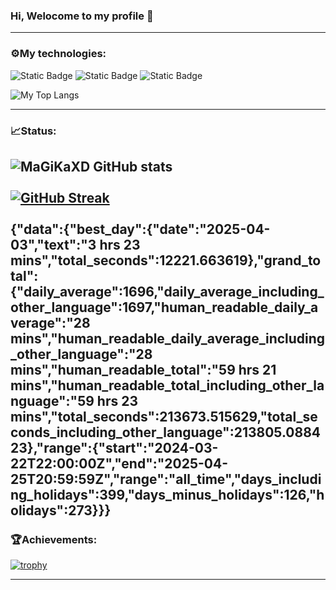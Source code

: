 ### Hi, Welocome to my profile 👋 

---
### ⚙My technologies:

![Static Badge](https://img.shields.io/badge/HTML5-%23E34F26?logo=html5&color=black) ![Static Badge](https://img.shields.io/badge/CSS-%231572B6?logo=CSS3&color=blue) ![Static Badge](https://img.shields.io/badge/GO-%23E34F26?logo=GO&color=white)
<br/>

![My Top Langs](https://github-readme-stats.vercel.app/api/top-langs/?username=MaGiKaXD)


---
### 📈Status:

![MaGiKaXD GitHub stats](https://github-readme-stats.vercel.app/api?username=MaGiKaXD&show_icons=true&theme=transparent)
<br/>
<br/>
[![GitHub Streak](http://github-readme-streak-stats.herokuapp.com?user=MaGiKaXD&theme=dark&background=000000)](https://git.io/streak-stats)
<br/>
<br/>
{"data":{"best_day":{"date":"2025-04-03","text":"3 hrs 23 mins","total_seconds":12221.663619},"grand_total":{"daily_average":1696,"daily_average_including_other_language":1697,"human_readable_daily_average":"28 mins","human_readable_daily_average_including_other_language":"28 mins","human_readable_total":"59 hrs 21 mins","human_readable_total_including_other_language":"59 hrs 23 mins","total_seconds":213673.515629,"total_seconds_including_other_language":213805.088423},"range":{"start":"2024-03-22T22:00:00Z","end":"2025-04-25T20:59:59Z","range":"all_time","days_including_holidays":399,"days_minus_holidays":126,"holidays":273}}}
---

### 🏆Achievements:

[![trophy](https://github-profile-trophy.vercel.app/?username=MaGiKaXD)](https://github.com/ryo-ma/github-profile-trophy)

---
